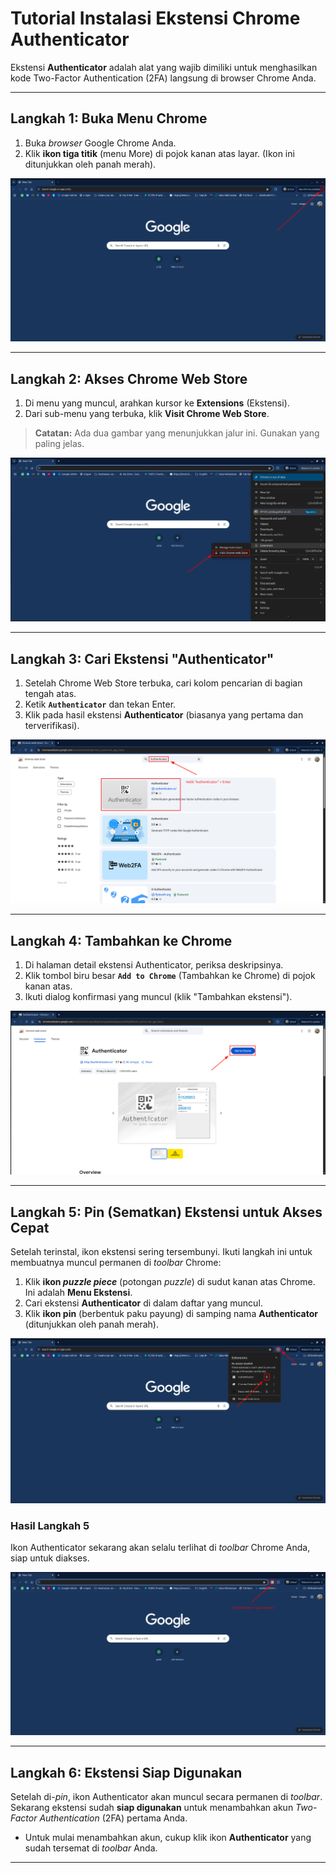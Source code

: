 # Tutorial Instalasi Ekstensi Chrome Authenticator

Ekstensi **Authenticator** adalah alat yang wajib dimiliki untuk menghasilkan kode Two-Factor Authentication (2FA) langsung di browser Chrome Anda.

---

## Langkah 1: Buka Menu Chrome

1.  Buka *browser* Google Chrome Anda.
2.  Klik **ikon tiga titik** (menu More) di pojok kanan atas layar. (Ikon ini ditunjukkan oleh panah merah).

![Klik ikon tiga titik di pojok kanan atas](asset/tutor_1.png)

---

## Langkah 2: Akses Chrome Web Store

1.  Di menu yang muncul, arahkan kursor ke **Extensions** (Ekstensi).
2.  Dari sub-menu yang terbuka, klik **Visit Chrome Web Store**.

> **Catatan:** Ada dua gambar yang menunjukkan jalur ini. Gunakan yang paling jelas.

![Arahkan ke Extensions lalu klik Visit Chrome Web Store](asset/tutor_3.png)

---

## Langkah 3: Cari Ekstensi "Authenticator"

1.  Setelah Chrome Web Store terbuka, cari kolom pencarian di bagian tengah atas.
2.  Ketik **`Authenticator`** dan tekan Enter.
3.  Klik pada hasil ekstensi **Authenticator** (biasanya yang pertama dan terverifikasi).

![Ketik 'Authenticator' di kolom pencarian dan klik hasilnya](asset/tutor_4.png)

---

## Langkah 4: Tambahkan ke Chrome

1.  Di halaman detail ekstensi Authenticator, periksa deskripsinya.
2.  Klik tombol biru besar **`Add to Chrome`** (Tambahkan ke Chrome) di pojok kanan atas.
3.  Ikuti dialog konfirmasi yang muncul (klik "Tambahkan ekstensi").

![Klik tombol Add to Chrome](asset/tutor_5.png)

---

## Langkah 5: Pin (Sematkan) Ekstensi untuk Akses Cepat

Setelah terinstal, ikon ekstensi sering tersembunyi. Ikuti langkah ini untuk membuatnya muncul permanen di *toolbar* Chrome:

1.  Klik **ikon *puzzle piece*** (potongan *puzzle*) di sudut kanan atas Chrome. Ini adalah **Menu Ekstensi**.
2.  Cari ekstensi **Authenticator** di dalam daftar yang muncul.
3.  Klik **ikon pin** (berbentuk paku payung) di samping nama **Authenticator** (ditunjukkan oleh panah merah).

![Klik ikon pin untuk menyematkan ekstensi Authenticator](asset/tutor_6.png)

### Hasil Langkah 5

Ikon Authenticator sekarang akan selalu terlihat di *toolbar* Chrome Anda, siap untuk diakses.

![Authenticator sudah tersemat dan siap dipakai](asset/tutor_7.png)

---

## Langkah 6: Ekstensi Siap Digunakan

Setelah di-*pin*, ikon Authenticator akan muncul secara permanen di *toolbar*. Sekarang ekstensi sudah **siap digunakan** untuk menambahkan akun *Two-Factor Authentication* (2FA) pertama Anda.

* Untuk mulai menambahkan akun, cukup klik ikon **Authenticator** yang sudah tersemat di *toolbar* Anda.

---